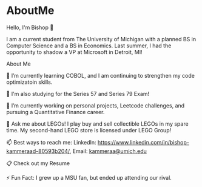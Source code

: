 # AboutMe
Hello, I'm Bishop 👋

I am a current student from The University of Michigan with a planned BS in Computer Science and a BS in Economics. Last summer, I had the opportunity to shadow a VP at Microsoft in Detroit, MI!

About Me

🌱 I’m currently learning COBOL, and I am continuing to strengthen my code optimizatoin skills.

🌱 I'm also studying for the Series 57 and Series 79 Exam!

🔭 I’m currently working on personal projects, Leetcode challenges, and pursuing a Quantitative Finance career.

💬 Ask me about LEGOs! I play buy and sell collectible LEGOs in my spare time. My second-hand LEGO store is licensed under LEGO Group!

📫 Best ways to reach me: LinkedIn: https://www.linkedin.com/in/bishop-kammeraad-80593b204/, Email: kammeraa@umich.edu

📋 Check out my Resume

⚡ Fun Fact: I grew up a MSU fan, but ended up attending our rival.
